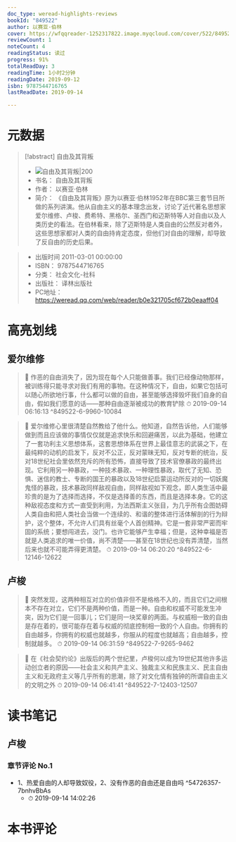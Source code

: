 ```yaml
---
doc_type: weread-highlights-reviews
bookId: "849522"
author: 以赛亚·伯林
cover: https://wfqqreader-1252317822.image.myqcloud.com/cover/522/849522/t7_849522.jpg
reviewCount: 1
noteCount: 4
readingStatus: 读过
progress: 91%
totalReadDay: 3
readingTime: 1小时2分钟
readingDate: 2019-09-12
isbn: 9787544716765
lastReadDate: 2019-09-14

---
```

# 元数据
> [!abstract] 自由及其背叛
> - ![ 自由及其背叛|200](https://wfqqreader-1252317822.image.myqcloud.com/cover/522/849522/t7_849522.jpg)
> - 书名： 自由及其背叛
> - 作者： 以赛亚·伯林
> - 简介： 《自由及其背叛》原为以赛亚·伯林1952年在BBC第三套节目所做的系列讲演。他从自由主义的基本理念出发，讨论了近代著名思想家爱尔维修、卢梭、费希特、黑格尔、圣西门和迈斯特等人对自由以及人类历史的看法。在伯林看来，除了迈斯特是人类自由的公然反对者外，这些思想家都对人类的自由持肯定态度，但他们对自由的理解，却导致了反自由的历史后果。

> - 出版时间 2011-03-01 00:00:00
> - ISBN： 9787544716765
> - 分类： 社会文化-社科
> - 出版社： 译林出版社
> - PC地址：https://weread.qq.com/web/reader/b0e321705cf672b0eaaff04

# 高亮划线

## 爱尔维修

> 📌 作恶的自由消失了，因为现在每个人只能做善事。我们已经像动物那样，被训练得只能寻求对我们有用的事物。在这种情况下，自由，如果它包括可以随心所欲地行事，什么都可以做的自由，甚至能够选择毁坏我们自身的自由，假如我们愿意的话——那种自由逐渐被成功的教育铲除 
> ⏱ 2019-09-14 06:16:13 ^849522-6-9960-10084

> 📌 爱尔维修心里很清楚自然教给了他什么。他知道，自然告诉他，人们能够做到而且应该做的事情仅仅就是追求快乐和回避痛苦，以此为基础，他建立了一套功利主义思想体系，这套思想体系在世界上最佳意志的武装之下，在最纯粹的动机的启发下，反对不公正，反对蒙昧无知，反对专断的统治，反对18世纪社会里依然充斥的所有恐怖，直接导致了技术官僚暴政的最终出现。它利用另一种暴政，一种技术暴政、一种理性暴政，取代了无知、恐惧、迷信的教士、专断的国王的暴政以及18世纪启蒙运动所反对的一切妖魔鬼怪的暴政，技术暴政同样敌视自由，同样敌视如下观念，即人类生活中最珍贵的是为了选择而选择，不仅是选择善的东西，而且是选择本身。它的这种敌视态度和方式一直受到利用，为法西斯主义张目，为几乎所有企图妨碍人类自由和把人类社会当做一个连续的、和谐的整体进行活体解剖的行为辩护，这个整体，不允许人们具有丝毫个人首创精神。它是一套非常严密而牢固的系统；要想闯进去，没门。也许它能够产生幸福；但是，这种幸福是否就是人类追求的唯一价值，尚不清楚——甚至在18世纪也没有弄清楚，当然后来也就不可能弄得更清楚。 
> ⏱ 2019-09-14 06:20:20 ^849522-6-12146-12622

## 卢梭

> 📌 突然发现，这两种相互对立的价值非但不是格格不入的，而且它们之间根本不存在对立，它们不是两种价值，而是一种。自由和权威不可能发生冲突，因为它们是一回事儿；它们是同一块奖章的两面。与权威相一致的自由是存在着的，很可能存在着与权威的彻底控制相一致的个人自由。你拥有的自由越多，你拥有的权威也就越多，你服从的程度也就越高；自由越多，控制就越多。 
> ⏱ 2019-09-14 06:31:59 ^849522-7-9265-9462

> 📌 在《社会契约论》出版后的两个世纪里，卢梭何以成为19世纪其他许多运动创立者的原因——社会主义和共产主义、独裁主义和民族主义、民主自由主义和无政府主义等几乎所有的思潮，除了对文化情有独钟的所谓自由主义的文明之外 
> ⏱ 2019-09-14 06:41:41 ^849522-7-12403-12507

# 读书笔记

## 卢梭

### 章节评论 No.1
- 1、热爱自由的人却导致奴役，2、没有作恶的自由还是自由吗 ^54726357-7bnhvBbAs
    - ⏱ 2019-09-14 14:02:26    
# 本书评论
